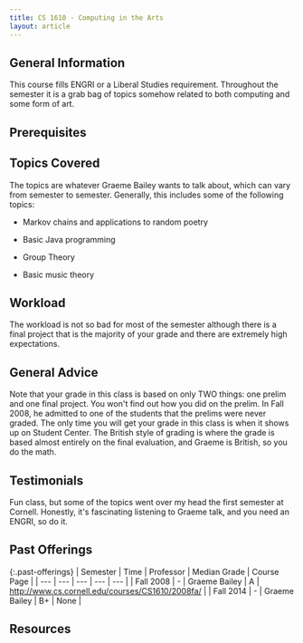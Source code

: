 ```yaml
---
title: CS 1610 - Computing in the Arts
layout: article
---
```


## General Information

This course fills ENGRI or a Liberal Studies requirement. Throughout the semester it is a grab bag of topics somehow related to both computing and some form of art.

## Prerequisites

## Topics Covered

The topics are whatever Graeme Bailey wants to talk about, which can vary from semester to semester. Generally, this includes some of the following topics:

 - Markov chains and applications to random poetry

 - Basic Java programming

 - Group Theory

 - Basic music theory

## Workload

The workload is not so bad for most of the semester although there is a final project that is the majority of your grade and there are extremely high expectations.

## General Advice

Note that your grade in this class is based on only TWO things: one prelim and one final project. You won't find out how you did on the prelim. In Fall 2008, he admitted to one of the students that the prelims were never graded. The only time you will get your grade in this class is when it shows up on Student Center. The British style of grading is where the grade is based almost entirely on the final evaluation, and Graeme is British, so you do the math.

## Testimonials

Fun class, but some of the topics went over my head the first semester at Cornell. Honestly, it's fascinating listening to Graeme talk, and you need an ENGRI, so do it.

## Past Offerings

{:.past-offerings}
| Semester | Time | Professor | Median Grade | Course Page |
| --- | --- | --- | --- | --- |
| Fall 2008 | - | Graeme Bailey | A | http://www.cs.cornell.edu/courses/CS1610/2008fa/ |
| Fall 2014 | - | Graeme Bailey | B+ | None |

## Resources
